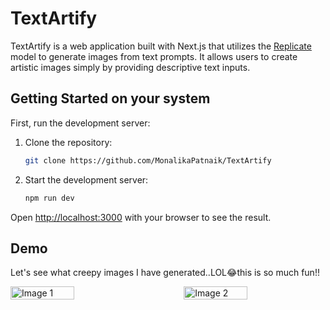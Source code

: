 # TextArtify

TextArtify is a web application built with Next.js that utilizes the [Replicate](https://replicate.com/) model to generate images from text prompts. It allows users to create artistic images simply by providing descriptive text inputs.

## Getting Started on your system

First, run the development server:

1. Clone the repository:
   ```bash
   git clone https://github.com/MonalikaPatnaik/TextArtify
   ```
2. Start the development server:
   ```bash
   npm run dev
   ```

Open [http://localhost:3000](http://localhost:3000) with your browser to see the result.

## Demo
Let's see what creepy images I have generated..LOL😂this is so much fun!!
<div style="display:flex; justify-content: space-between;">
   <img src="https://github.com/MonalikaPatnaik/TextArtify/assets/99353300/841f529f-8668-4c44-abf8-1e575e7d9d1d" alt="Image 1" style="width:45%;">
    <img src="https://github.com/MonalikaPatnaik/TextArtify/assets/99353300/049be3d1-b475-4337-90dc-c247e7cddde3" alt="Image 2" style="width:45%;">
</div>


